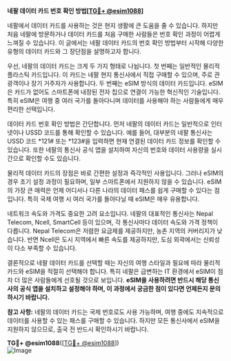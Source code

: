 **네팔 데이터 카드 번호 확인 방법[[TG💪+ @esim1088](https://t.me/s/esim1088)]**

네팔에서 데이터 카드를 사용하는 것은 현지 생활에 큰 도움을 줄 수 있습니다. 하지만 처음 네팔에 방문하거나 데이터 카드를 처음 구매한 사람들은 번호 확인 과정이 어렵게 느껴질 수 있습니다. 이 글에서는 네팔 데이터 카드의 번호 확인 방법부터 시작해 다양한 유형의 데이터 카드와 그 장단점을 설명하고자 합니다.

우선, 네팔의 데이터 카드는 크게 두 가지 형태로 나뉩니다. 첫 번째는 일반적인 물리적 플라스틱 카드입니다. 이 카드는 네팔 현지 통신사에서 직접 구매할 수 있으며, 주로 관광객이나 장기 거주자가 사용합니다. 두 번째는 eSIM 방식의 데이터 카드입니다. eSIM은 카드가 없어도 스마트폰에 내장된 전자 칩으로 연결이 가능한 혁신적인 기술입니다. 특히 eSIM은 여행 중 여러 국가를 돌아다니며 데이터를 사용해야 하는 사람들에게 매우 편리한 선택입니다.

데이터 카드 번호 확인 방법은 간단합니다. 먼저 네팔의 데이터 카드는 일반적으로 인터넷이나 USSD 코드를 통해 확인할 수 있습니다. 예를 들어, 대부분의 네팔 통신사는 USSD 코드 *121# 또는 *123#을 입력하면 현재 연결된 데이터 카드 정보를 확인할 수 있습니다. 또한 네팔의 통신사 공식 앱을 설치하여 자신의 번호와 데이터 사용량을 실시간으로 확인할 수도 있습니다.

물리적 데이터 카드의 장점은 바로 간편한 설정과 즉각적인 사용입니다. 그러나 eSIM의 경우 초기 설정 과정이 필요하며, 일부 스마트폰에서 지원하지 않을 수 있습니다. eSIM의 가장 큰 매력은 언제 어디서나 다른 나라의 데이터 패스를 쉽게 구매할 수 있다는 점입니다. 특히 국제 여행 시 여러 국가를 돌아다닐 때 eSIM은 매우 유용합니다.

네트워크 속도와 가격도 중요한 고려 요소입니다. 네팔의 대표적인 통신사는 Nepal Telecom, Ncell, SmartCell 등이 있으며, 각 통신사마다 데이터 속도와 가격 정책이 다릅니다. Nepal Telecom은 저렴한 요금제를 제공하지만, 농촌 지역의 커버리지가 낮습니다. 반면 Ncell은 도시 지역에서 빠른 속도를 제공하지만, 도심 외곽에서는 신뢰성이 다소 부족할 수 있습니다.

결론적으로 네팔 데이터 카드를 선택할 때는 자신의 여행 스타일과 필요에 따라 물리적 카드와 eSIM을 적절히 선택해야 합니다. 특히 네팔은 급변하는 IT 환경에서 eSIM이 점차 더 많은 사람들에게 선호될 것으로 보입니다. **eSIM을 사용하려면 반드시 해당 통신사의 공식 앱을 설치하고 설정해야 하며, 이 과정에서 궁금한 점이 있다면 언제든지 문의하시기 바랍니다.**

**참고 사항:** 네팔의 데이터 카드는 국제 번호로도 사용 가능하며, 여행 중에도 지속적으로 데이터를 사용할 수 있는 패스를 구매할 수 있습니다. 하지만 모든 통신사에서 eSIM을 지원하지 않으므로, 출국 전 반드시 확인하시기 바랍니다.

**TG💪+ @esim1088**([[TG💪+ @esim1088](https://t.me/s/esim1088)])  
![Image](https://i.postimg.cc/Y0z9fWf4/image.png)